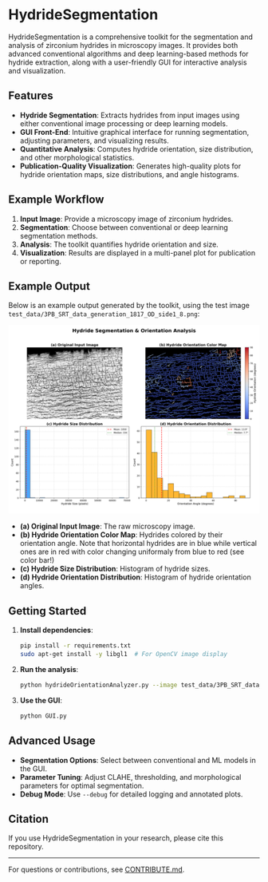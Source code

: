 # HydrideSegmentation

HydrideSegmentation is a comprehensive toolkit for the segmentation and analysis of zirconium hydrides in microscopy images. It provides both advanced conventional algorithms and deep learning-based methods for hydride extraction, along with a user-friendly GUI for interactive analysis and visualization.

## Features

- **Hydride Segmentation**: Extracts hydrides from input images using either conventional image processing or deep learning models.
- **GUI Front-End**: Intuitive graphical interface for running segmentation, adjusting parameters, and visualizing results.
- **Quantitative Analysis**: Computes hydride orientation, size distribution, and other morphological statistics.
- **Publication-Quality Visualization**: Generates high-quality plots for hydride orientation maps, size distributions, and angle histograms.

## Example Workflow

1. **Input Image**: Provide a microscopy image of zirconium hydrides.
2. **Segmentation**: Choose between conventional or deep learning segmentation methods.
3. **Analysis**: The toolkit quantifies hydride orientation and size.
4. **Visualization**: Results are displayed in a multi-panel plot for publication or reporting.

## Example Output

Below is an example output generated by the toolkit, using the test image `test_data/3PB_SRT_data_generation_1817_OD_side1_8.png`:

![Hydride Orientation Analysis](test_data/3PB_SRT_data_generation_1817_OD_side1_8_hydride_orientation.png)

- **(a) Original Input Image**: The raw microscopy image.
- **(b) Hydride Orientation Color Map**: Hydrides colored by their orientation angle. Note that horizontal hydrides are in blue while vertical ones are in red with color changing uniformaly from blue to red (see color bar!)
- **(c) Hydride Size Distribution**: Histogram of hydride sizes.
- **(d) Hydride Orientation Distribution**: Histogram of hydride orientation angles.

## Getting Started

1. **Install dependencies**:
   ```bash
   pip install -r requirements.txt
   sudo apt-get install -y libgl1  # For OpenCV image display
   ```

2. **Run the analysis**:
   ```bash
   python hydrideOrientationAnalyzer.py --image test_data/3PB_SRT_data_generation_1817_OD_side1_8.png --shouldRunSegmentation
   ```

3. **Use the GUI**:
   ```bash
   python GUI.py
   ```

## Advanced Usage

- **Segmentation Options**: Select between conventional and ML models in the GUI.
- **Parameter Tuning**: Adjust CLAHE, thresholding, and morphological parameters for optimal segmentation.
- **Debug Mode**: Use `--debug` for detailed logging and annotated plots.

## Citation

If you use HydrideSegmentation in your research, please cite this repository.

---

For questions or contributions, see [CONTRIBUTE.md](CONTRIBUTE.md).